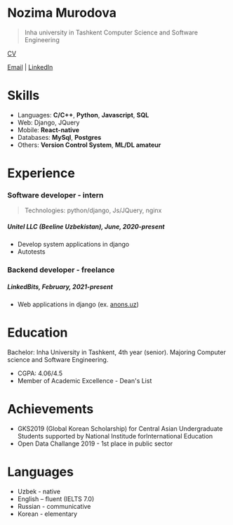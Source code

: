 # Nozima Murodova
> Inha university in Tashkent
> Computer Science and Software Engineering

[CV](https://drive.google.com/file/d/1EL7N1scvE1GkIACeojzJK-oKtDvdlvyj/view?usp=sharing)

[Email](https://nozima.9813@gmail.com) | [LinkedIn](linkedin.com/in/nozima29)
 
# Skills
* Languages: **C/C++**, **Python**, **Javascript**, **SQL**
* Web: Django, JQuery
* Mobile: **React-native**
* Databases: **MySql**, **Postgres**
* Others: **Version Control System**, **ML/DL amateur**

# Experience
### Software developer - intern
> Technologies: python/django, Js/JQuery, nginx 

##### Unitel LLC (Beeline Uzbekistan), June, 2020-present
* Develop system applications in django
* Autotests

### Backend developer - freelance

##### LinkedBits, February, 2021-present
* Web applications in django (ex. [anons.uz](https://anons.uz/ru/))

# Education      
Bachelor: Inha University in Tashkent, 4th year (senior).
Majoring Computer science and Software Engineering.
* CGPA: 4.06/4.5
* Member of Academic Excellence - Dean's List	

# Achievements
* GKS2019 (Global Korean Scholarship) for Central Asian Undergraduate Students supported by National 
    Institude forInternational Education
* Open Data Challange 2019 - 1st place in public sector 

# Languages
* Uzbek - native
* English – fluent (IELTS 7.0) 
* Russian - communicative
* Korean - elementary

